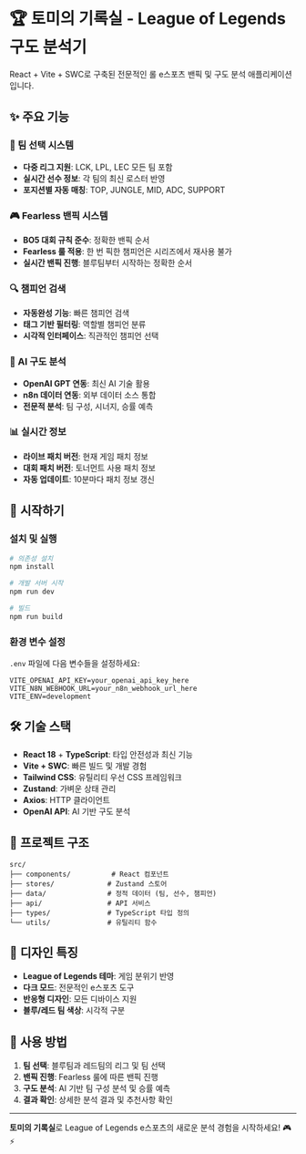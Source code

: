 # 🏆 토미의 기록실 - League of Legends 구도 분석기

React + Vite + SWC로 구축된 전문적인 롤 e스포츠 밴픽 및 구도 분석 애플리케이션입니다.

## ✨ 주요 기능

### 🎯 팀 선택 시스템
- **다중 리그 지원**: LCK, LPL, LEC 모든 팀 포함
- **실시간 선수 정보**: 각 팀의 최신 로스터 반영
- **포지션별 자동 매칭**: TOP, JUNGLE, MID, ADC, SUPPORT

### 🎮 Fearless 밴픽 시스템
- **BO5 대회 규칙 준수**: 정확한 밴픽 순서
- **Fearless 룰 적용**: 한 번 픽한 챔피언은 시리즈에서 재사용 불가
- **실시간 밴픽 진행**: 블루팀부터 시작하는 정확한 순서

### 🔍 챔피언 검색
- **자동완성 기능**: 빠른 챔피언 검색
- **태그 기반 필터링**: 역할별 챔피언 분류
- **시각적 인터페이스**: 직관적인 챔피언 선택

### 🤖 AI 구도 분석
- **OpenAI GPT 연동**: 최신 AI 기술 활용
- **n8n 데이터 연동**: 외부 데이터 소스 통합
- **전문적 분석**: 팀 구성, 시너지, 승률 예측

### 📊 실시간 정보
- **라이브 패치 버전**: 현재 게임 패치 정보
- **대회 패치 버전**: 토너먼트 사용 패치 정보
- **자동 업데이트**: 10분마다 패치 정보 갱신

## 🚀 시작하기

### 설치 및 실행

```bash
# 의존성 설치
npm install

# 개발 서버 시작
npm run dev

# 빌드
npm run build
```

### 환경 변수 설정

`.env` 파일에 다음 변수들을 설정하세요:

```env
VITE_OPENAI_API_KEY=your_openai_api_key_here
VITE_N8N_WEBHOOK_URL=your_n8n_webhook_url_here
VITE_ENV=development
```

## 🛠 기술 스택

- **React 18** + **TypeScript**: 타입 안전성과 최신 기능
- **Vite + SWC**: 빠른 빌드 및 개발 경험
- **Tailwind CSS**: 유틸리티 우선 CSS 프레임워크
- **Zustand**: 가벼운 상태 관리
- **Axios**: HTTP 클라이언트
- **OpenAI API**: AI 기반 구도 분석

## 📁 프로젝트 구조

```
src/
├── components/          # React 컴포넌트
├── stores/             # Zustand 스토어
├── data/               # 정적 데이터 (팀, 선수, 챔피언)
├── api/                # API 서비스
├── types/              # TypeScript 타입 정의
└── utils/              # 유틸리티 함수
```

## 🎨 디자인 특징

- **League of Legends 테마**: 게임 분위기 반영
- **다크 모드**: 전문적인 e스포츠 도구
- **반응형 디자인**: 모든 디바이스 지원
- **블루/레드 팀 색상**: 시각적 구분

## 🔧 사용 방법

1. **팀 선택**: 블루팀과 레드팀의 리그 및 팀 선택
2. **밴픽 진행**: Fearless 룰에 따른 밴픽 진행
3. **구도 분석**: AI 기반 팀 구성 분석 및 승률 예측
4. **결과 확인**: 상세한 분석 결과 및 추천사항 확인

---

**토미의 기록실**로 League of Legends e스포츠의 새로운 분석 경험을 시작하세요! 🎮⚡